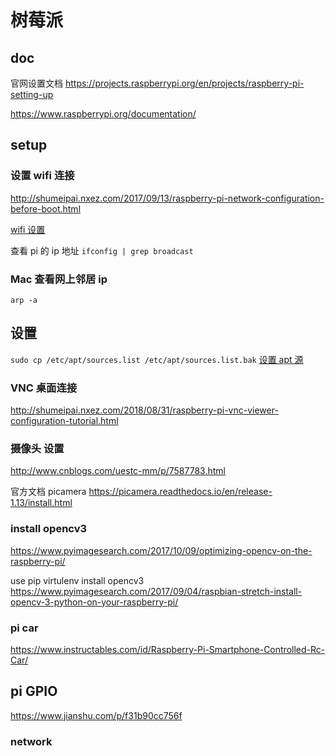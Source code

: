 # 树莓派

## doc
官网设置文档
https://projects.raspberrypi.org/en/projects/raspberry-pi-setting-up

https://www.raspberrypi.org/documentation/

## setup
### 设置 wifi 连接
http://shumeipai.nxez.com/2017/09/13/raspberry-pi-network-configuration-before-boot.html

[wifi 设置](https://yq.aliyun.com/articles/27494)


查看 pi 的 ip 地址
`ifconfig | grep broadcast`

### Mac 查看网上邻居 ip
`arp -a`

## 设置
`sudo cp /etc/apt/sources.list /etc/apt/sources.list.bak`
[设置 apt 源](https://www.linuxidc.com/Linux/2013-10/91012.htm)

### VNC 桌面连接
http://shumeipai.nxez.com/2018/08/31/raspberry-pi-vnc-viewer-configuration-tutorial.html


### 摄像头 设置
http://www.cnblogs.com/uestc-mm/p/7587783.html

官方文档 picamera
https://picamera.readthedocs.io/en/release-1.13/install.html


### install opencv3

https://www.pyimagesearch.com/2017/10/09/optimizing-opencv-on-the-raspberry-pi/


use pip virtulenv install opencv3
https://www.pyimagesearch.com/2017/09/04/raspbian-stretch-install-opencv-3-python-on-your-raspberry-pi/


### pi car

https://www.instructables.com/id/Raspberry-Pi-Smartphone-Controlled-Rc-Car/


## pi GPIO

https://www.jianshu.com/p/f31b90cc756f


### network

